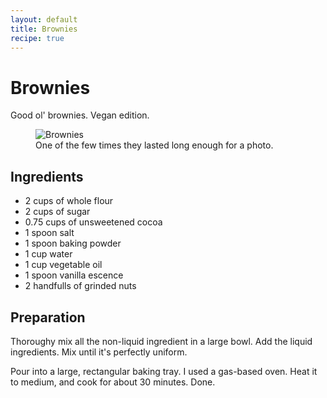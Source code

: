 ```yaml
---
layout: default
title: Brownies
recipe: true
---
```


Brownies
========

Good ol' brownies. Vegan edition.

<figure>
  <img src="/images/recipes/brownies.jpg" alt="Brownies">
  <figcaption>One of the few times they lasted long enough for a photo.</figcaption>
</figure>

Ingredients
-----------

 * 2 cups of whole flour
 * 2 cups of sugar
 * 0.75 cups of unsweetened cocoa
 * 1 spoon salt
 * 1 spoon baking powder
 * 1 cup water
 * 1 cup vegetable oil
 * 1 spoon vanilla escence
 * 2 handfulls of grinded nuts

Preparation
-----------

Thoroughy mix all the non-liquid ingredient in a large bowl. Add the liquid ingredients. Mix until it's perfectly uniform.

Pour into a large, rectangular baking tray. I used a gas-based oven. Heat it to medium, and cook for about 30 minutes. Done.
